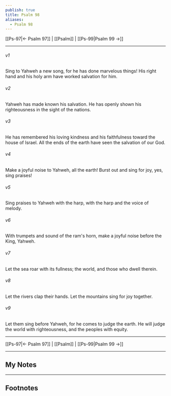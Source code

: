 ```yaml
---
publish: true
title: Psalm 98
aliases:
  - Psalm 98
---
```


[[Ps-97|← Psalm 97]] | [[Psalm]] | [[Ps-99|Psalm 99 →]]
***



###### v1 
Sing to Yahweh a new song, for he has done marvelous things! His right hand and his holy arm have worked salvation for him. 

###### v2 
Yahweh has made known his salvation. He has openly shown his righteousness in the sight of the nations. 

###### v3 
He has remembered his loving kindness and his faithfulness toward the house of Israel. All the ends of the earth have seen the salvation of our God. 

###### v4 
Make a joyful noise to Yahweh, all the earth! Burst out and sing for joy, yes, sing praises! 

###### v5 
Sing praises to Yahweh with the harp, with the harp and the voice of melody. 

###### v6 
With trumpets and sound of the ram's horn, make a joyful noise before the King, Yahweh. 

###### v7 
Let the sea roar with its fullness; the world, and those who dwell therein. 

###### v8 
Let the rivers clap their hands. Let the mountains sing for joy together. 

###### v9 
Let them sing before Yahweh, for he comes to judge the earth. He will judge the world with righteousness, and the peoples with equity.

***
[[Ps-97|← Psalm 97]] | [[Psalm]] | [[Ps-99|Psalm 99 →]]

---
## My Notes

---
## Footnotes